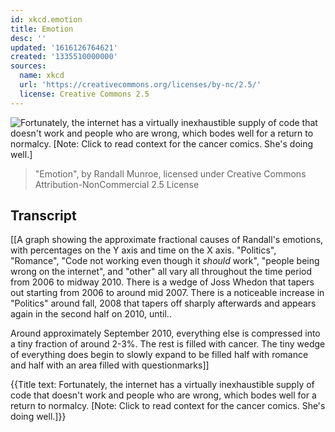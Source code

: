 ```yaml
---
id: xkcd.emotion
title: Emotion
desc: ''
updated: '1616126764621'
created: '1335510000000'
sources:
  name: xkcd
  url: 'https://creativecommons.org/licenses/by-nc/2.5/'
  license: Creative Commons 2.5
---
```

![Fortunately, the internet has a virtually inexhaustible supply of code that doesn't work and people who are wrong, which bodes well for a return to normalcy. [Note: Click to read context for the cancer comics. She's doing well.]](https://imgs.xkcd.com/comics/emotion.png)
> "Emotion", by Randall Munroe, licensed under Creative Commons Attribution-NonCommercial 2.5 License

## Transcript
[[A graph showing the approximate fractional causes of Randall's emotions, with percentages on the Y axis and time on the X axis.  "Politics", "Romance", "Code not working even though it *should* work", "people being wrong on the internet", and "other" all vary all throughout the time period from 2006 to midway 2010. There is a wedge of Joss Whedon that tapers out starting from 2006 to around mid 2007.  There is a noticeable increase in "Politics" around fall, 2008 that tapers off sharply afterwards and appears again in the second half on 2010, until..

Around approximately September 2010, everything else is compressed into a tiny fraction of around 2-3%.  The rest is filled with cancer.  The tiny wedge of everything does begin to slowly expand to be filled half with romance and half with an area filled with questionmarks]]

{{Title text: Fortunately, the internet has a virtually inexhaustible supply of code that doesn't work and people who are wrong, which bodes well for a return to normalcy. [Note: Click to read context for the cancer comics. She's doing well.]}}
